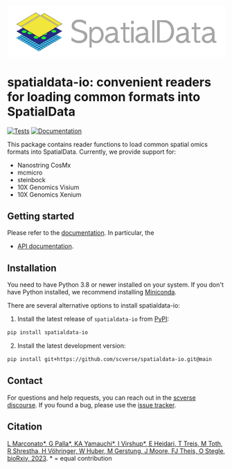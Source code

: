 ![SpatialData banner](https://github.com/scverse/spatialdata/blob/main/docs/_static/img/spatialdata_horizontal.png?raw=true)

# spatialdata-io: convenient readers for loading common formats into SpatialData

[![Tests][badge-tests]][link-tests]
[![Documentation][badge-docs]][link-docs]

[badge-tests]: https://github.com/scverse/spatialdata-io/actions/workflows/test_and_deploy.yaml/badge.svg
[link-tests]: https://github.com/scverse/spatialdata-io/actions/workflows/test_and_deploy.yaml
[badge-docs]: https://img.shields.io/readthedocs/spatialdata-io

This package contains reader functions to load common spatial omics formats into SpatialData. Currently, we provide support for:

-   Nanostring CosMx
-   mcmicro
-   steinbock
-   10X Genomics Visium
-   10X Genomics Xenium

## Getting started

Please refer to the [documentation][link-docs]. In particular, the

-   [API documentation][link-api].

## Installation

You need to have Python 3.8 or newer installed on your system. If you don't have
Python installed, we recommend installing [Miniconda](https://docs.conda.io/en/latest/miniconda.html).

There are several alternative options to install spatialdata-io:

1. Install the latest release of `spatialdata-io` from [PyPI](https://pypi.org/project/spatialdata-io/):

```bash
pip install spatialdata-io
```

2. Install the latest development version:

```bash
pip install git+https://github.com/scverse/spatialdata-io.git@main
```

## Contact

For questions and help requests, you can reach out in the [scverse discourse][scverse-discourse].
If you found a bug, please use the [issue tracker][issue-tracker].

## Citation

[L Marconato*, G Palla*, KA Yamauchi*, I Virshup*, E Heidari, T Treis, M Toth, R Shrestha, H Vöhringer, W Huber, M Gerstung, J Moore, FJ Theis, O Stegle, bioRxiv, 2023](https://www.biorxiv.org/content/10.1101/2023.05.05.539647v1). \* = equal contribution

[scverse-discourse]: https://discourse.scverse.org/
[issue-tracker]: https://github.com/scverse/spatialdata-io/issues
[changelog]: https://spatialdata-io.readthedocs.io/latest/changelog.html
[link-docs]: https://spatialdata-io.readthedocs.io
[link-api]: https://spatialdata-io.readthedocs.io/latest/api.html
